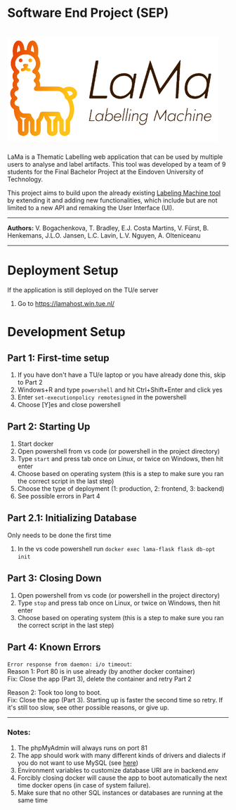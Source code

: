# Software End Project (SEP)

![LaMa logo](/frontend/assets/lama_nobg.png)
===
LaMa is a Thematic Labelling web application that can be used by multiple users to analyse and label artifacts. This tool was developed by a team of 9 students for the Final Bachelor Project at the Eindoven University of Technology. 

This project aims to build upon the already existing [Labeling Machine tool](https://github.com/muctadir/labeling-machine) by extending it and adding new functionalities, which include but are not limited to a new API and remaking the User Interface (UI).

----

**Authors:** V. Bogachenkova, T. Bradley, E.J. Costa Martins, V. Fürst, B. Henkemans, J.L.O. Jansen, L.C. Lavin, L.V. Nguyen, A. Olteniceanu
__________
# Deployment Setup
If the application is still deployed on the TU/e server
1. Go to https://lamahost.win.tue.nl/

# Development Setup

## Part 1: First-time setup
1. If you have don't have a TU/e laptop or you have already done this, skip to Part 2
2. Windows+R and type `powershell` and hit Ctrl+Shift+Enter and click yes
3. Enter `set-executionpolicy remotesigned` in the powershell
4. Choose [Y]es and close powershell

## Part 2: Starting Up
1. Start docker
2. Open powershell from vs code (or powershell in the project directory)
3. Type `start` and press tab once on Linux, or twice on Windows, then hit enter
4. Choose based on operating system (this is a step to make sure you ran the correct script in the last step)
5. Choose the type of deployment (1: production, 2: frontend, 3: backend)
6. See possible errors in Part 4

## Part 2.1: Initializing Database
Only needs to be done the first time
1. In the vs code powershell run `docker exec lama-flask flask db-opt init`

## Part 3: Closing Down
1. Open powershell from vs code (or powershell in the project directory)
2. Type `stop` and press tab once on Linux, or twice on Windows, then hit enter
3. Choose based on operating system (this is a step to make sure you ran the correct script in the last step)

## Part 4: Known Errors
`Error response from daemon: i/o timeout`:<br />
Reason 1: Port 80 is in use already (by another docker container) <br />
Fix: Close the app (Part 3), delete the container and retry Part 2 <br />

Reason 2: Took too long to boot. <br />
Fix: Close the app (Part 3). Starting up is faster the second time so retry. If it's still too slow, see other possible reasons, or give up.

---

### Notes:
1. The phpMyAdmin will always runs on port 81
2. The app should work with many different kinds of drivers and dialects if you do not want to use MySQL
    (see [here](https://docs.sqlalchemy.org/en/14/core/engines.html))
3. Environment variables to customize database URI are in backend\.env
4. Forcibly closing docker will cause the app to boot automatically the next time docker opens (in case of system failure).
5. Make sure that no other SQL instances or databases are running at the same time
